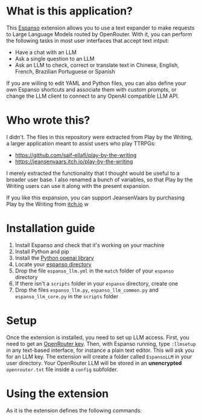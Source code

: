 # What is this application?

This [Espanso](https://espanso.org/) extension allows you to use a text expander to make requests to Large Language Models routed by OpenRouter. With it, you can perform the following tasks in most user interfaces that accept text intput:

- Have a chat with an LLM
- Ask a single question to an LLM
- Ask an LLM to check, correct or translate text in Chinese, English, French, Brazilian Portuguese or Spanish

If you are willing to edit YAML and Python files, you can also define your own Espanso shortcuts and associate them with custom prompts, or change the LLM client to connect to any OpenAI compatible LLM API.

# Who wrote this?

I didn't. The files in this repository were extracted from Play by the Writing, a larger application meant to assist users who play TTRPGs:

- https://github.com/saif-ellafi/play-by-the-writing
- https://jeansenvaars.itch.io/play-by-the-writing

I merely extracted the functionality that I thought would be useful to a broader user base. I also renamed a bunch of variables, so that Play by the Writing users can use it along with the present expansion.

If you like this expansion, you can support JeansenVaars by purchasing Play by the Writing from [itch.io](https://jeansenvaars.itch.io/play-by-the-writing)
w

# Installation guide

1. Install Espanso and check that it's working on your machine
2. Install Python and pip
3. Install the [Python openai library](https://pypi.org/project/openai/)
4. Locate your [espanso directory](https://espanso.org/docs/configuration/basics/)
5. Drop the file `espanso_llm.yml` in the `match` folder of your `espanso` directory
6. If there isn't a `scripts` folder in your `espanso` directory, create one
7. Drop the files `espanso_llm.py`, `espanso_llm_common.py` and `espanso_llm_core.py` in the `scripts` folder

# Setup

Once the extension is installed, you need to set up LLM access. First, you need to get an [OpenRouter key](https://openrouter.ai/docs/api-reference/authentication). Then, with Espanso running, type `:llmsetup` in any text-based interface, for instance a plain text editor. This will ask you for an LLM key. The extension will create a folder called `EspansoLLM` in your user directory. Your OpenRouter LLM will be stored in an **unencrypted** `openrouter.txt` file inside a `config` subfolder.

# Using the extension

As it is the extension defines the following commands:

